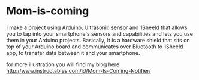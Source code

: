# Mom-is-coming
I make a project using Arduino, Ultrasonic sensor and 1Sheeld that allows you to tap into your smartphone's sensors and capabilities and lets you use them in your Arduino projects. Basically, It is a hardware shield that sits on top of your Arduino board and communicates over Bluetooth to 1Sheeld app, to transfer data between it and your smartphone.

for more illustration you will find my blog here http://www.instructables.com/id/Mom-Is-Coming-Notifier/
